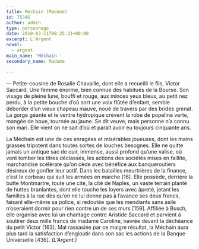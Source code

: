 ```yaml
---
title: Méchain (Madame)
id: 76346
author: admin
type: personnage
date: 2010-03-11T08:25:31+00:00
excerpt: L’Argent
novel:
  - argent
main_name: 'Méchain '
secondary_name: Madame

---
```

— Petite-cousine de Rosalie Chavaille, dont elle a recueilli le fils, Victor Saccard. Une femme énorme, bien connue des habitués de la Bourse. Son visage de pleine lune, bouffi et rouge, aux minces yeux bleus, au petit nez perdu, à la petite bouche d’où sort une voix flûtée d’enfant, semble déborder d’un vieux chapeau mauve, noué de travers par des brides grenat. La gorge géante et le ventre hydropique crèvent la robe de popeline verte, mangée de boue, tournée au jaune. Se dit veuve, mais personne n’a connu son mari. Elle vient on ne sait d’où et paraît avoir eu toujours cinquante ans.

La Méchain est une de ces enragées et misérables joueuses, dont les mains grasses tripotent dans toutes sortes de louches besognes. Elle ne quitte jamais un antique sac de cuir, immense, aussi profond qu’une valise, où vont tomber les titres déclassés, les actions des sociétés mises en faillite, marchandise scélérate qu’on cède avec bénéfice aux banqueroutiers désireux de gonfler leur actif. Dans les batailles meurtrières de la finance, c’est le corbeau qui suit les armées en marche [16]. Elle possède, derrière la butte Montmartre, toute une cité, la cité de Naples, un vaste terrain planté de huttes branlantes, dont elle touche les loyers avec âpreté, jetant les familles à la rue dès qu’on ne lui donne pas à l’avance ses deux francs, faisant elle-même sa police, si redoutée que les mendiants sans asile n’oseraient dormir pour rien contre un de ses murs [159]. Affiliée à Busch, elle organise avec lui un chantage contre Aristide Saccard et parvient à soutirer deux mille francs de madame Caroline, navrée devant la déchéance du petit Victor [163]. Mal rassasiée par ce maigre résultat, la Méchain aura plus tard la satisfaction d’engloutir dans son sac les actions de la Banque Universelle [436]. _(L’Argent.)_